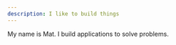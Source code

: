 ```yaml
---
description: I like to build things
---
```


My name is Mat. I build applications to solve problems.
